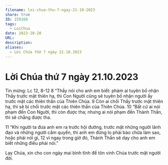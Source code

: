 ```yaml
---
filename: loi-chua-thu-7-ngay-21-10-2023
share: true
ID: 159160
tags:
  - LoiChua
date: 2023-10-20
URL: 
description: 
aliases:
  - Lời Chúa thứ 7 ngày 21.10.2023
---
```


# Lời Chúa thứ 7 ngày 21.10.2023

Tin mừng: Lc 12, 8-12
8 “Thầy nói cho anh em biết: phàm ai tuyên bố nhận Thầy trước mặt thiên hạ, thì Con Người cũng sẽ tuyên bố nhận người ấy trước mặt các thiên thần của Thiên Chúa. 9 Còn ai chối Thầy trước mặt thiên hạ, thì sẽ bị chối trước mặt các thiên thần của Thiên Chúa. 10 “Bất cứ ai nói phạm đến Con Người, thì còn được tha; nhưng ai nói phạm đến Thánh Thần, thì sẽ chẳng được tha.

11 “Khi người ta đưa anh em ra trước hội đường, trước mặt những người lãnh đạo và những người cầm quyền, thì anh em đừng lo phải bào chữa làm sao, hoặc phải nói gì, 12 vì ngay trong giờ đó, Thánh Thần sẽ dạy cho anh em biết những điều phải nói.”

Lạy Chúa, xin cho con ngày mai bình tĩnh để tôn vinh Chúa trước mặt người đời.